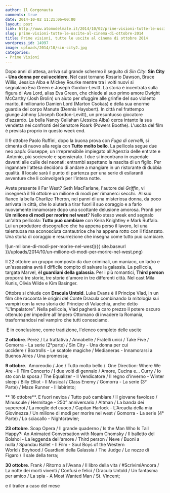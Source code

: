 ```yaml
---
author: Il Gorgonauta
comments: true
date: 2014-10-02 11:21:06+00:00
layout: post
link: http://www.atomodelmale.it/2014/10/02/prime-visioni-tutte-le-uscite-al-cinema-di-ottobre-2014/
slug: prime-visioni-tutte-le-uscite-al-cinema-di-ottobre-2014
title: Prime visioni, tutte le uscite al cinema di ottobre 2014
wordpress_id: 14997
image: uploads/2014/10/sin-city2.jpg
categories:
- Prime Visioni
---
```


Dopo anni di attesa, arriva sul grande schermo il seguito di _Sin City_: **Sin City - Una donna per cui uccidere**. Nel cast tornano Rosario Dawson, Bruce Willis, Jessica Alba e Mickey Rourke mentre tra i volti nuovi si segnalano Eva Green e Joseph Gordon-Levitt. La storia è incentrata sulla figura di Ava Lord, alias Eva Green, che chiede al suo primo amore Dwight McCarthy (Josh Brolin) un aiuto per sfuggire alle grinfie del suo violento marito, il milionario Damien Lord (Marton Csokas) e della sua enorme guardia del corpo Manute (Dennis Haysbert). In città nel frattempo giunge Johnny (Joseph Gordon-Levitt), un presuntuoso giocatore d'azzardo. La bella Nancy Callahan (Jessica Alba) cerca intanto la sua vendetta nei confronti del Senatore Roark (Powers Boothe). L'uscita del film è prevista proprio in questo week end.

Il 9 ottobre Paolo Ruffini, dopo la buona prova con _Fuga di cervelli_, si cimenta di nuovo alla regia con **Tutto molto bello**. La pellicola segue due neo papà: Giuseppe, un irreprensibile impiegato all'Agenzia delle entrate e  Antonio, più socievole e spensierato. I due si incontrano in ospedale davanti alle culle dei neonati: entrambi aspettano la nascita di un figlio. Per ingannare l'attesa decidono di andare a mangiare in un ristorante di dubbia qualità. Il locale sarà il punto di partenza per una serie di esilaranti avventure che li coinvolgerà per l'intera notte.

Avete presente il Far West? Seth MacFarlane, l'autore dei _Griffin_, vi insegnerà il 16 ottobre un milione di modi per rimanerci secchi.  Al suo fianco la bella Charlize Theron, nei panni di una misteriosa donna, da poco arrivata in città, che lo aiuterà a tirar fuori il suo coraggio e a farlo nuovamente innamorare dopo una scottante delusione amorosa. Pronti per **Un milione di modi per morire nel west**? Nello steso week end segnalo un'altra pellicola: **Tutto può cambiare** con Keira Knightley e Mark Ruffalo. Lui un produttore discografico che ha appena perso il lavoro, lei una talentuosa ma sconosciuta cantautrice che ha appena rotto con il fidanzato. Una storia di coraggio e resurrezione che insegna come tutto può cambiare.

![un-milione-di-modi-per-morire-nel-west]({{ site.baseurl }}/uploads/2014/10/un-milione-di-modi-per-morire-nel-west.png)

Il 22 ottobre un gruppo composto da due criminali, un maniaco, un ladro e un'assassina avrà il difficile compito di salvare la galassia. La pellicola, targata Marvel, è**I guardiani della galassia**. Per i più romantici, **Third person** proporrà tre storie, tre storie d'amore in tre differenti città. Nel cast Mila Kunis, Olivia Wilde e Kim Basinger.

Ottobre si chiude con **Dracula Untold**. Luke Evans è il Principe Vlad, in un film che racconta le origini del Conte Dracula combinando la mitologia sui vampiri con la vera storia del Principe di Valacchia, anche detto "L'Impalatore". Nella pellicola, Vlad pagherà a caro prezzo il potere oscuro ottenuto per impedire all'Impero Ottomano di invadere la Romania, trasformandosi nel vampiro che tutti conosciamo.

 E in conclusione, come tradizione, l'elenco completo delle uscite

**2 ottobre**. Perez / La trattativa / Annabelle / Fratelli unici / Take Five / Gomorra - La serie (2°parte) / Sin City - Una donna per cui uccidere / Boxtrolls - Le scatole magiche / Medianeras - Innamorarsi a Buenos Aires / Una promessa;

**9 ottobre**.  Amoreodio / Joe / Tutto molto bello /  One Direction: Where We Are - Il Film Concerto / I due volti di gennaio / Amore, Cucina e... Curry / Io sto con la sposa / The Equalizer - Il Vendicatore / Il regno d'inverno - Winter sleep / Billy Elliot - Il Musical / Class Enemy / Gomorra - La serie (3° Parte) / Maze Runner - Il labirinto;

** 16 ottobre**. E fuori nevica / Tutto può cambiare / Il giovane favoloso / Minuscule / Hermitage - 250° anniversario / Altman / La banda dei supereroi / La moglie del cuoco / Capitan Harlock - L'Arcadia della mia Giovinezza / Un milione di modi per morire nel west / Gomorra - La serie (4° Parte) / Lo sciacallo - Nightcrawler;

**23 ottobre**. Soap Opera / Il grande quaderno / Is the Man Who Is Tall Happy?: An Animated Conversation with Noam Chomsky / Il balletto del Bolshoi - La leggenda dell'amore / Third person / Neve / Buoni a nulla / Spandau Ballet - Il Film - Soul Boys of the Western World / Boyhood / Guardiani della Galassia / The Judge / Le nozze di Figaro / Il sale della terra;

**30 ottobre**. Frank / Ritorno a l'Avana / Il libro della vita / #ScrivimiAncora / La notte dei morti viventi / Confusi e felici / Dracula Untold / Un fantasma per amico / La spia - A Most Wanted Man / St. Vincent;

e il trailer a caso del mese

